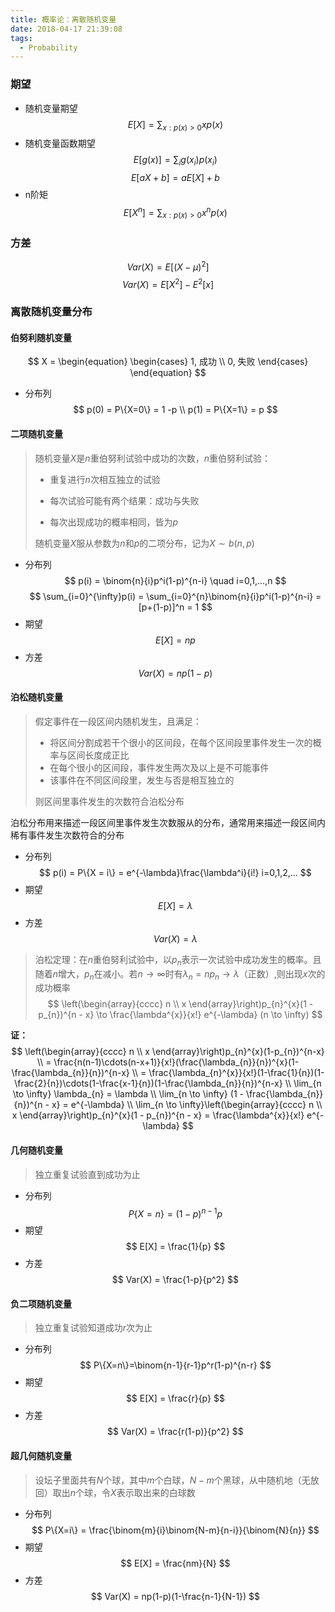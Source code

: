```yaml
---
title: 概率论：离散随机变量
date: 2018-04-17 21:39:08
tags:
  - Probability
---
```


### 期望
- 随机变量期望
$$ E[X] = \sum_{x:p(x)>0}xp(x) $$
- 随机变量函数期望
$$ E[g(x)] = \sum_ig(x_i)p(x_i) $$
$$ E[aX+b] = aE[X] + b $$
- n阶矩
$$ E[X^n] = \sum_{x:p(x)>0}x^np(x) $$

<!--more-->

### 方差
$$ Var(X) = E[(X-\mu)^2] $$
$$ Var(X) = E[X^2] - E^2[x] $$

### 离散随机变量分布

#### 伯努利随机变量
$$
X = 
\begin{equation}
\begin{cases}
1, 成功 \\
0, 失败
\end{cases}
\end{equation}
$$

- 分布列
  $$
  p(0) = P\{X=0\} = 1 -p \\
  p(1) = P\{X=1\} = p
  $$

#### 二项随机变量

> 随机变量$X$是$n$重伯努利试验中成功的次数，$n$重伯努利试验：
>
> - 重复进行$n$次相互独立的试验
>
> - 每次试验可能有两个结果：成功与失败
>
> - 每次出现成功的概率相同，皆为$p$
>
> 随机变量$X$服从参数为$n$和$p$的二项分布，记为$X \sim b(n, p)$

- 分布列
$$ p(i) = \binom{n}{i}p^i(1-p)^{n-i} \quad i=0,1,...,n $$
$$ \sum_{i=0}^{\infty}p(i) = \sum_{i=0}^{n}\binom{n}{i}p^i(1-p)^{n-i} = [p+(1-p)]^n = 1 $$
- 期望
$$ E[X] = np $$
- 方差
$$ Var(X) = np(1-p) $$

#### 泊松随机变量

> 假定事件在一段区间内随机发生，且满足：
>
> - 将区间分割成若干个很小的区间段，在每个区间段里事件发生一次的概率与区间长度成正比
> - 在每个很小的区间段，事件发生两次及以上是不可能事件
> - 该事件在不同区间段里，发生与否是相互独立的
>
> 则区间里事件发生的次数符合泊松分布

泊松分布用来描述一段区间里事件发生次数服从的分布，通常用来描述一段区间内稀有事件发生次数符合的分布

- 分布列
$$ p(i) = P\{X = i\} = e^{-\lambda}\frac{\lambda^i}{i!} i=0,1,2,... $$
- 期望
$$ E[X] = \lambda $$
- 方差
$$ Var(X) = \lambda $$

> 泊松定理：在$n$重伯努利试验中，以$p_{n}$表示一次试验中成功发生的概率。且随着$n$增大，$p_{n}$在减小。若$n \to \infty$时有$\lambda_{n} = np_{n} \to \lambda$（正数）,则出现$x$次的成功概率
> $$
> \left(\begin{array}{cccc}
> n \\
> x
> \end{array}\right)p_{n}^{x}(1 - p_{n})^{n - x} \to
> \frac{\lambda^{x}}{x!} e^{-\lambda} (n \to \infty)
> $$

**证：**
$$
\left(\begin{array}{cccc}
n \\
x
\end{array}\right)p_{n}^{x}(1-p_{n})^{n-x} \\
= \frac{n(n-1)\cdots(n-x+1)}{x!}(\frac{\lambda_{n}}{n})^{x}(1-\frac{\lambda_{n}}{n})^{n-x} \\
= \frac{\lambda_{n}^{x}}{x!}(1-\frac{1}{n})(1-\frac{2}{n})\cdots(1-\frac{x-1}{n})(1-\frac{\lambda_{n}}{n})^{n-x} \\
\lim_{n \to \infty} \lambda_{n} = \lambda \\
\lim_{n \to \infty} (1 - \frac{\lambda_{n}}{n})^{n - x} = e^{-\lambda} \\
\lim_{n \to \infty}\left(\begin{array}{cccc}
n \\
x
\end{array}\right)p_{n}^{x}(1 - p_{n})^{n - x} = 
\frac{\lambda^{x}}{x!} e^{-\lambda}
$$

#### 几何随机变量

> 独立重复试验直到成功为止

- 分布列
$$ P\{X=n\} = (1-p)^{n-1}p $$
- 期望
$$ E[X] = \frac{1}{p} $$
- 方差
$$ Var(X) = \frac{1-p}{p^2} $$

#### 负二项随机变量

> 独立重复试验知道成功$r$次为止

- 分布列
$$ P\{X=n\}=\binom{n-1}{r-1}p^r(1-p)^{n-r} $$
- 期望
$$ E[X] = \frac{r}{p} $$
- 方差
$$ Var(X) = \frac{r(1-p)}{p^2} $$

#### 超几何随机变量

> 设坛子里面共有$N$个球，其中$m$个白球，$N-m$个黑球，从中随机地（无放回）取出$n$个球，令$X$表示取出来的白球数

- 分布列
$$ P\{X=i\} = \frac{\binom{m}{i}\binom{N-m}{n-i}}{\binom{N}{n}} $$
- 期望
$$ E[X] = \frac{nm}{N} $$
- 方差
$$ Var(X) = np(1-p)(1-\frac{n-1}{N-1}) $$

